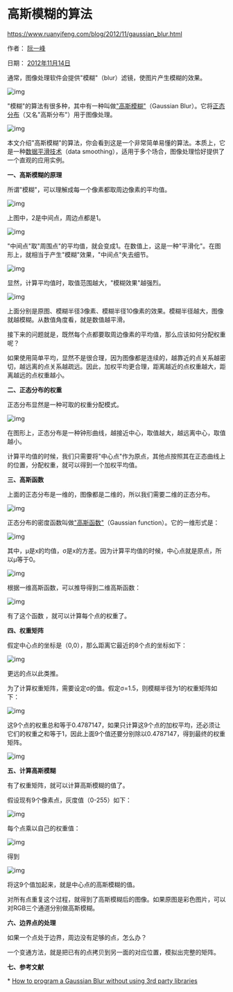 # 高斯模糊的算法

https://www.ruanyifeng.com/blog/2012/11/gaussian_blur.html



作者： [阮一峰](https://www.ruanyifeng.com/)

日期： [2012年11月14日](https://www.ruanyifeng.com/blog/2012/11/)

通常，图像处理软件会提供"模糊"（blur）滤镜，使图片产生模糊的效果。

![img](D:\my-note\project\makeup\assets\bg2012111401.jpg)

"模糊"的算法有很多种，其中有一种叫做["高斯模糊"](https://en.wikipedia.org/wiki/Gaussian_blur)（Gaussian Blur）。它将[正态分布](https://zh.wikipedia.org/wiki/正态分布)（又名"高斯分布"）用于图像处理。

![img](D:\my-note\project\makeup\assets\bg2012111402.png)

本文介绍"高斯模糊"的算法，你会看到这是一个非常简单易懂的算法。本质上，它是一种[数据平滑技术](https://en.wikipedia.org/wiki/Smoothing)（data smoothing），适用于多个场合，图像处理恰好提供了一个直观的应用实例。

**一、高斯模糊的原理**

所谓"模糊"，可以理解成每一个像素都取周边像素的平均值。

![img](D:\my-note\project\makeup\assets\bg2012111403.png)

上图中，2是中间点，周边点都是1。

![img](D:\my-note\project\makeup\assets\bg2012111404.png)

"中间点"取"周围点"的平均值，就会变成1。在数值上，这是一种"平滑化"。在图形上，就相当于产生"模糊"效果，"中间点"失去细节。

![img](D:\my-note\project\makeup\assets\bg2012111405.jpg)

显然，计算平均值时，取值范围越大，"模糊效果"越强烈。

![img](D:\my-note\project\makeup\assets\bg2012111406.jpg)

上面分别是原图、模糊半径3像素、模糊半径10像素的效果。模糊半径越大，图像就越模糊。从数值角度看，就是数值越平滑。

接下来的问题就是，既然每个点都要取周边像素的平均值，那么应该如何分配权重呢？

如果使用简单平均，显然不是很合理，因为图像都是连续的，越靠近的点关系越密切，越远离的点关系越疏远。因此，加权平均更合理，距离越近的点权重越大，距离越远的点权重越小。

**二、正态分布的权重**

正态分布显然是一种可取的权重分配模式。

![img](D:\my-note\project\makeup\assets\bg2012111407.png)

在图形上，正态分布是一种钟形曲线，越接近中心，取值越大，越远离中心，取值越小。

计算平均值的时候，我们只需要将"中心点"作为原点，其他点按照其在正态曲线上的位置，分配权重，就可以得到一个加权平均值。

**三、高斯函数**

上面的正态分布是一维的，图像都是二维的，所以我们需要二维的正态分布。

![img](D:\my-note\project\makeup\assets\bg2012110708.png)

正态分布的密度函数叫做["高斯函数"](https://en.wikipedia.org/wiki/Gaussian_function)（Gaussian function）。它的一维形式是：

![img](D:\my-note\project\makeup\assets\sigma^{2}}&chs=120.png)

其中，μ是x的均值，σ是x的方差。因为计算平均值的时候，中心点就是原点，所以μ等于0。

![img](D:\my-note\project\makeup\assets\sigma^{2}}&chs=120-1707979675913-7.png)

根据一维高斯函数，可以推导得到二维高斯函数：

![img](D:\my-note\project\makeup\assets\sigma^2}&chs=80.png)

有了这个函数 ，就可以计算每个点的权重了。

**四、权重矩阵**

假定中心点的坐标是（0,0），那么距离它最近的8个点的坐标如下：

![img](D:\my-note\project\makeup\assets\bg2012111410.png)

更远的点以此类推。

为了计算权重矩阵，需要设定σ的值。假定σ=1.5，则模糊半径为1的权重矩阵如下：

![img](D:\my-note\project\makeup\assets\bg2012111411.png)

这9个点的权重总和等于0.4787147，如果只计算这9个点的加权平均，还必须让它们的权重之和等于1，因此上面9个值还要分别除以0.4787147，得到最终的权重矩阵。

![img](D:\my-note\project\makeup\assets\bg2012111412.png)

**五、计算高斯模糊**

有了权重矩阵，就可以计算高斯模糊的值了。

假设现有9个像素点，灰度值（0-255）如下：

![img](D:\my-note\project\makeup\assets\bg2012111413.png)

每个点乘以自己的权重值：

![img](D:\my-note\project\makeup\assets\bg2012111414.png)

得到

![img](D:\my-note\project\makeup\assets\bg2012111416.png)

将这9个值加起来，就是中心点的高斯模糊的值。

对所有点重复这个过程，就得到了高斯模糊后的图像。如果原图是彩色图片，可以对RGB三个通道分别做高斯模糊。

**六、边界点的处理**

如果一个点处于边界，周边没有足够的点，怎么办？

一个变通方法，就是把已有的点拷贝到另一面的对应位置，模拟出完整的矩阵。

**七、参考文献**

\* [How to program a Gaussian Blur without using 3rd party libraries](http://www.swageroo.com/wordpress/how-to-program-a-gaussian-blur-without-using-3rd-party-libraries/)